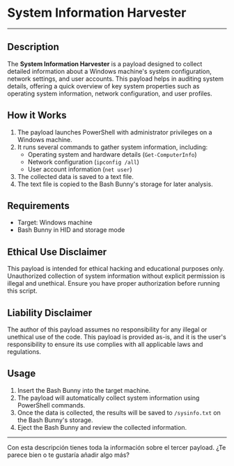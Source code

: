 # System Information Harvester

---

## Description

The **System Information Harvester** is a payload designed to collect detailed information about a Windows machine's system configuration, network settings, and user accounts. This payload helps in auditing system details, offering a quick overview of key system properties such as operating system information, network configuration, and user profiles.

## How it Works

1. The payload launches PowerShell with administrator privileges on a Windows machine.
2. It runs several commands to gather system information, including:
   - Operating system and hardware details (`Get-ComputerInfo`)
   - Network configuration (`ipconfig /all`)
   - User account information (`net user`)
3. The collected data is saved to a text file.
4. The text file is copied to the Bash Bunny's storage for later analysis.

## Requirements

- Target: Windows machine
- Bash Bunny in HID and storage mode

## Ethical Use Disclaimer

This payload is intended for ethical hacking and educational purposes only. Unauthorized collection of system information without explicit permission is illegal and unethical. Ensure you have proper authorization before running this script.

## Liability Disclaimer

The author of this payload assumes no responsibility for any illegal or unethical use of the code. This payload is provided as-is, and it is the user's responsibility to ensure its use complies with all applicable laws and regulations.

## Usage

1. Insert the Bash Bunny into the target machine.
2. The payload will automatically collect system information using PowerShell commands.
3. Once the data is collected, the results will be saved to `/sysinfo.txt` on the Bash Bunny's storage.
4. Eject the Bash Bunny and review the collected information.

---

Con esta descripción tienes toda la información sobre el tercer payload. ¿Te parece bien o te gustaría añadir algo más?
